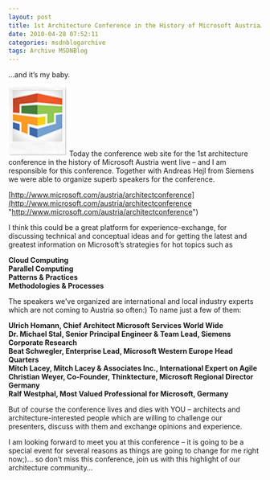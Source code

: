 ```yaml
---
layout: post
title: 1st Architecture Conference in the History of Microsoft Austria…
date: 2010-04-28 07:52:11
categories: msdnblogarchive
tags: Archive MSDNBlog
---
```


…and it’s my baby.

 [![Architects_Small_80x80](https://github.com/mszcool/oldmsdnblogarchive/blob/master/media/TNBlogsFS/BlogFileStorage/blogs_msdn/mszcool/WindowsLiveWriter/1stArchitectureConferenceintheHistoryofM_ECB8/Architects_Small_80x80_thumb.png?raw=true?raw=true "Architects_Small_80x80")](https://github.com/mszcool/oldmsdnblogarchive/blob/master/media/TNBlogsFS/BlogFileStorage/blogs_msdn/mszcool/WindowsLiveWriter/1stArchitectureConferenceintheHistoryofM_ECB8/Architects_Small_80x80_2.png?raw=true?raw=true) Today the conference web site for the 1st architecture conference in the history of Microsoft Austria went live – and I am responsible for this conference. Together with Andreas Hejl from Siemens we were able to organize superb speakers for the conference.

 [http://www.microsoft.com/austria/architectconference](http://www.microsoft.com/austria/architectconference "http://www.microsoft.com/austria/architectconference")

 I think this could be a great platform for experience-exchange, for discussing technical and conceptual ideas and for getting the latest and greatest information on Microsoft’s strategies for hot topics such as

 **Cloud Computing   
Parallel Computing**   
**Patterns & Practices   
Methodologies & Processes**

 The speakers we’ve organized are international and local industry experts which are not coming to Austria so often:) To name just a few of them:

 **Ulrich Homann, Chief Architect Microsoft Services World Wide   
Dr. Michael Stal, Senior Principal Engineer & Team Lead, Siemens Corporate Research   
Beat Schwegler, Enterprise Lead, Microsoft Western Europe Head Quarters   
Mitch Lacey, Mitch Lacey & Associates Inc., International Expert on Agile   
Christian Weyer, Co-Founder, Thinktecture, Microsoft Regional Director Germany   
Ralf Westphal, Most Valued Professional for Microsoft, Germany**

 But of course the conference lives and dies with YOU – architects and architecture-interested people which are willing to challenge our presenters, discuss with them and exchange opinions and experience.

 I am looking forward to meet you at this conference – it is going to be a special event for several reasons as things are going to change for me right now;)… so don’t miss this conference, join us with this highlight of our architecture community…



